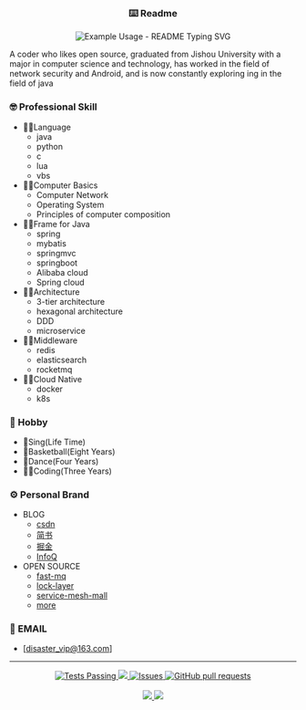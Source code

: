 <p align="center">
  <h3 align="center">⌨️ Readme</h3>
</p>
<p align="center">
  <img src="https://readme-typing-svg.demolab.com/?lines=Hi+,+I'm+Disaster!;Add+a+bio+to+your+profile!;Add+a+description+to+your+repo!;Make+your+readme+stand+out!&font=Fira%20Code&center=true&width=380&height=50&duration=4000&pause=1000" alt="Example Usage - README Typing SVG">
</p>

A coder who likes open source, graduated from Jishou University with a major in computer science and technology, has worked in the field of network security and Android, and is now constantly exploring ing in the field of java

### 🤓 Professional Skill
- 🧎‍♂️Language
  - java
  - python
  - c
  - lua
  - vbs
- 👨‍🦯Computer Basics
  - Computer Network
  - Operating System
  - Principles of computer composition
- 🚶‍♂️Frame for Java
  - spring
  - mybatis
  - springmvc
  - springboot
  - Alibaba cloud
  - Spring cloud
- 👨‍🦼Architecture
  - 3-tier architecture
  - hexagonal architecture
  - DDD
  - microservice
- 🏃‍♀️Middleware
  - redis
  - elasticsearch
  - rocketmq
- 👩‍🦽Cloud Native
  - docker
  - k8s

### 🌟 Hobby
- 🎤Sing(Life Time)
- 🏀Basketball(Eight Years)
- 🕺Dance(Four Years)
- 👨‍💻Coding(Three Years)

### ⚙️ Personal Brand
- BLOG
  - [csdn ](https://blog.csdn.net/a_ittle_pan?spm=1011.2415.3001.5343)
  - [简书 ](https://www.jianshu.com/u/941b7a4a3935)
  - [掘金](https://juejin.cn/user/110408636578711)
  - [InfoQ](https://www.infoq.cn/profile/F37050CA3DE25A/publish)
- OPEN SOURCE
  - [fast-mq](https://github.com/DisasterCamp/fast-mq)
  - [lock-layer](https://github.com/DisasterCamp/lock-layer)
  - [service-mesh-mall](https://gitee.com/disaster_-camp/service-mesh-mall)
  - [more](https://github.com/disaster1-tesk)

### 📧 EMAIL
- [disaster_vip@163.com]
------
<p align="center">
    <a href="https://github.com/anuraghazra/github-readme-stats/actions">
      <img alt="Tests Passing" src="https://github.com/anuraghazra/github-readme-stats/workflows/Test/badge.svg" />
    </a>
    <a href="https://codecov.io/gh/anuraghazra/github-readme-stats">
      <img src="https://codecov.io/gh/anuraghazra/github-readme-stats/branch/master/graph/badge.svg" />
    </a>
    <a href="https://github.com/anuraghazra/github-readme-stats/issues">
      <img alt="Issues" src="https://img.shields.io/github/issues/anuraghazra/github-readme-stats?color=0088ff" />
    </a>
    <a href="https://github.com/anuraghazra/github-readme-stats/pulls">
      <img alt="GitHub pull requests" src="https://img.shields.io/github/issues-pr/anuraghazra/github-readme-stats?color=0088ff" />
    </a>
    <br />
    <br />
    <a href="https://a.paddle.com/v2/click/16413/119403?link=1227">
      <img src="https://img.shields.io/badge/Supported%20by-VSCode%20Power%20User%20%E2%86%92-gray.svg?colorA=655BE1&colorB=4F44D6&style=for-the-badge"/>
    </a>
    <a href="https://a.paddle.com/v2/click/16413/119403?link=2345">
      <img src="https://img.shields.io/badge/Supported%20by-Node%20Cli.com%20%E2%86%92-gray.svg?colorA=61c265&colorB=4CAF50&style=for-the-badge"/>
    </a>
  </p>
